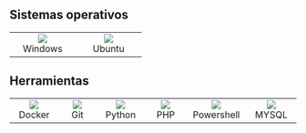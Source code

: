 ## Sistemas operativos

<table>
  <tr>
    <td align="center" width="100">
  <a href="https://skillicons.dev">
    <img src="https://skillicons.dev/icons?i=windows" />
  </a>
<br>Windows
    </td>
    <td align="center" width="100">
  <a href="https://skillicons.dev">
    <img src="https://skillicons.dev/icons?i=ubuntu" />
  </a>
<br>Ubuntu
    </td>
  </tr>
</table>

## Herramientas

<table>
  <tr>
    <td align="center" width="100">
  <a href="https://skillicons.dev">
    <img src="https://skillicons.dev/icons?i=docker" />
  </a>
<br>Docker
    </td>
    <td align="center" width="100">
  <a href="https://skillicons.dev">
    <img src="https://skillicons.dev/icons?i=git" />
  </a>
<br>Git
    </td>
    <td align="center" width="100">
  <a href="https://skillicons.dev">
    <img src="https://skillicons.dev/icons?i=python" />
  </a>
<br>Python
    </td>
    <td align="center" width="100">
  <a href="https://skillicons.dev">
    <img src="https://skillicons.dev/icons?i=php" />
  </a>
<br>PHP
    </td>
    <td align="center" width="100">
  <a href="https://skillicons.dev">
    <img src="https://skillicons.dev/icons?i=powershell" />
  </a>
<br>Powershell
    </td>
    <td align="center" width="100">
  <a href="https://skillicons.dev">
    <img src="https://skillicons.dev/icons?i=mysql" />
  </a>
<br>MYSQL
    </td>
  </tr>
</table>
